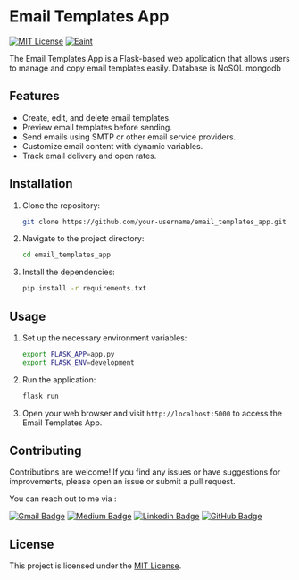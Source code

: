 # Email Templates App


<a href="https://opensource.org/licenses/MIT/" target="_blank"><img alt="MIT License" src="https://img.shields.io/badge/License-MIT-blue.svg" style="display: inherit;"/></a>  <a href="https://github.com/eaintkyawthmu" target="_blank"><img alt="Eaint" src="https://img.shields.io/badge/Author-Eaint-blue.svg" style="display: inherit;"/></a>




The Email Templates App is a Flask-based web application that allows users to manage and copy email templates easily. 
Database is NoSQL mongodb 

## Features

- Create, edit, and delete email templates.
- Preview email templates before sending.   
- Send emails using SMTP or other email service providers.
- Customize email content with dynamic variables.
- Track email delivery and open rates.

## Installation

1. Clone the repository:

    ```bash
    git clone https://github.com/your-username/email_templates_app.git
    ```

2. Navigate to the project directory:

    ```bash
    cd email_templates_app
    ```

3. Install the dependencies:

    ```bash
    pip install -r requirements.txt
    ```

## Usage

1. Set up the necessary environment variables:

    ```bash
    export FLASK_APP=app.py
    export FLASK_ENV=development
    ```

2. Run the application:

    ```bash
    flask run
    ```

3. Open your web browser and visit `http://localhost:5000` to access the Email Templates App.

## Contributing

Contributions are welcome! If you find any issues or have suggestions for improvements, please open an issue or submit a pull request.


You can reach out to me via :

[![Gmail Badge](https://img.shields.io/badge/-Email--me-c14438?style=flat-square&logo=Gmail&logoColor=white&link=mailto:eaintkyawthmu@gmail.com)](mailto:eaintkyawthmu@gmail.com) [![Medium Badge](https://img.shields.io/badge/-Medium-black?style=flat-square&logo=Medium&logoColor=white&link=https://medium.com/@eaintkyawthmu/)](https://medium.com/@eaintkyawthmu/)      [![Linkedin Badge](https://img.shields.io/badge/-Linkedin-blue?style=flat-square&logo=Linkedin&logoColor=white&link=https://www.linkedin.com/in/eaintkyawthmu/)](https://www.linkedin.com/in/eaintkyawthmu/)   [![GitHub Badge](https://img.shields.io/badge/-GitHub-black?style=flat-square&logo=github&logoColor=white&link=https://github.com/eaintkyawthmu/)](https://github.com/eaintkyawthmu) 
 
## License

This project is licensed under the [MIT License](LICENSE).
